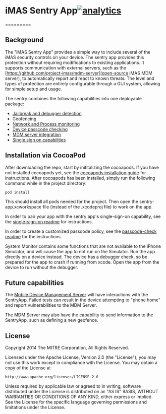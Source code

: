 # iMAS Sentry App[![analytics](http://www.google-analytics.com/collect?v=1&t=pageview&_s=1&dl=https%3A%2F%2Fgithub.com%2Fproject-imas%2Fsentry-app&_u=MAC~&cid=1757014354.1393964045&tid=UA-38868530-1)]()

=========

## Background

The "iMAS Sentry App" provides a simple way to include several of the iMAS security controls on your device.  The sentry app provides this protection without requiring modifications to existing applications.  It supports communication with external servers, such as the [https://github.com/project-imas/mdm-server](open-source iMAS MDM server), to automatically report and react to known threats.  The level and types of protection are entirely configurable through a GUI system, allowing for simple setup and usage.

The sentry combines the following capabilities into one deployable package: 
 * [Jailbreak and debugger detection](https://github.com/project-imas/security-check)
 * Geofencing
 * [Network and Process monitoring](https://github.com/project-imas/system-monitor)
 * [Device passcode checking](https://github.com/project-imas/passcode-check)
 * [MDM server integration](https://github.com/project-imas/mdm-server)
 * [Single sign on capabilities](https://github.com/project-imas/single-sign-on)

## Installation via CocoaPod

After downloading the repo, start by inititalizing the cocoapods.  If you have not installed cocoapods yet, see the [cocoapods installation guide](http://guides.cocoapods.org/using/getting-started.html) for instructions.  After cocoapods has been installed, simply run the following command while in the project directory:

    pod install

This should install all pods needed for the project.  Then open the sentry-app.xcworkspace file (instead of the .xcodeproj file) to work on the app.

In order to pair your app with the sentry app's single-sign-on capability, see the [single-sign-on readme](https://github.com/project-imas/single-sign-on) for instructions.

In order to create a customized passcode policy, see the [passcode-check readme](https://github.com/project-imas/passcode-check) for the instructions.

System Monitor contains some functions that are not available to the iPhone Simulator, and will cause the app to not run on the Simulator.  Run the app directly on a device instead.  The device has a debugger check, so be prepared for the app to crash if running from xcode.  Open the app from the device to run without the debugger.

## Future capabilities

The [Mobile Device Management Server](https://github.com/project-imas/mdm-server) will have interactions with the SentryApp.  Failed tests can result in the device attempting to "phone home" and report vulnerabilities to the MDM Server.

The MDM Server may also have the capability to send information to the SentryApp, such as defining a new geofence.

## License

Copyright 2014 The MITRE Corporation, All Rights Reserved.

Licensed under the Apache License, Version 2.0 (the "License"); you may not use this work except in compliance with the License. You may obtain a copy of the License at

    http://www.apache.org/licenses/LICENSE-2.0

Unless required by applicable law or agreed to in writing, software distributed under the License is distributed on an "AS IS" BASIS, WITHOUT WARRANTIES OR CONDITIONS OF ANY KIND, either express or implied. See the License for the specific language governing permissions and limitations under the License.
